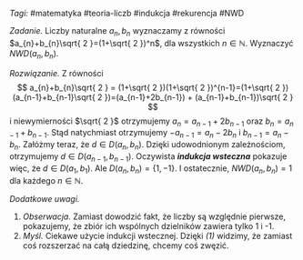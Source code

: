 _Tagi:_ #matematyka #teoria-liczb #indukcja #rekurencja #NWD

_Zadanie._ Liczby naturalne $a_{n}, b_{n}$ wyznaczamy z równości $a_{n}+b_{n}\sqrt{ 2 }=(1+\sqrt{ 2 })^n$, dla wszystkich $n\in\mathbb{N}$. Wyznaczyć $NWD(a_{n}, b_{n})$.

_Rozwiązanie._ Z równości
$$
a_{n}+b_{n}\sqrt{ 2 } = (1+\sqrt{ 2 })(1+\sqrt{ 2 })^{n-1}=(1+\sqrt{ 2 })(a_{n-1}+b_{n-1}\sqrt{ 2 })=(a_{n-1}+2b_{n-1}) + (a_{n-1}+b_{n-1})\sqrt{ 2 }
$$
i niewymierności $\sqrt{ 2 }$ otrzymujemy $a_{n}=a_{n-1}+2b_{n-1}$ oraz $b_{n}=a_{n-1}+b_{n-1}$. Stąd natychmiast otrzymujemy $-a_{n-1}=a_{n}-2b_{n}$ i $b_{n-1}=a_{n}-b_{n}$. Załóżmy teraz, że $d\in D(a_{n}, b_{n})$. Dzięki udowodnionym zależnościom, otrzymujemy $d\in D(a_{n-1}, b_{n-1})$. Oczywista ___indukcja wsteczna___ pokazuje więc, że $d\in D(a_{1}, b_{1})$. Ale $D(a_{n}, b_{n})=\{1,-1\}$. I ostatecznie, $NWD(a_{n}, b_{n})=1$ dla każdego $n\in\mathbb{N}$.

_Dodatkowe uwagi._
1. _Obserwacja._ Zamiast dowodzić fakt, że liczby są względnie pierwsze, pokazujemy, że zbiór ich wspólnych dzielników zawiera tylko 1 i -1.
2. _Myśl._ Ciekawe użycie indukcji wstecznej. Dzięki _(1)_ widzimy, że zamiast coś rozszerzać na całą dziedzinę, chcemy coś zwęzić.  